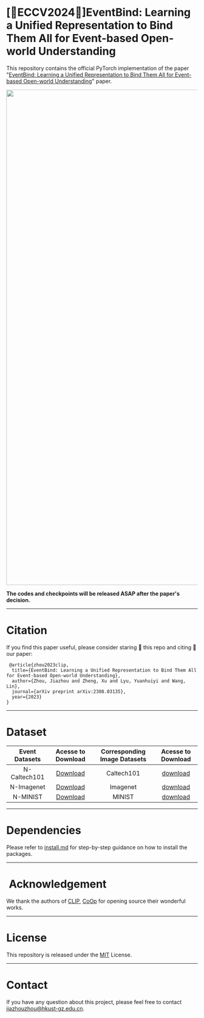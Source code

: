 # [🌟ECCV2024🌟]EventBind: Learning a Unified Representation to Bind Them All for Event-based Open-world Understanding

This repository contains the official PyTorch implementation of the paper "[EventBind: Learning a Unified Representation to Bind Them All for Event-based Open-world Understanding](https://vlislab22.github.io/EventBind/)" paper.
<div align="center">
<img src="image/EventBind.png" width="1300px">
</div>

**The codes and checkpoints will be released ASAP after the paper's decision.**

---
# Citation
If you find this paper useful, please consider staring 🌟 this repo and citing 📑 our paper:

```
 @article{zhou2023clip,
  title={EventBind: Learning a Unified Representation to Bind Them All for Event-based Open-world Understanding},
  author={Zhou, Jiazhou and Zheng, Xu and Lyu, Yuanhuiyi and Wang, Lin},
  journal={arXiv preprint arXiv:2308.03135},
  year={2023}
}
```
---
# Dataset
<div align=center>

| Event Datasets |                                        Acesse to Download                                        | Corresponding Image Datasets | Acesse to Download |
|:--------------:|:------------------------------------------------------------------------------------------------:|:----------------------------:|:------------------:|
|  N-Caltech101  |       [Download](https://drive.google.com/drive/folders/1sY91hL_iHnmfRXSTc058bfZ0GQcEC6St)       |          Caltech101          |    [download](https://data.caltech.edu/records/mzrjq-6wc02)    |
|   N-Imagenet   | [Download](https://docs.google.com/document/d/1x0Vqe_5tVAJtYLYSZLwN6oNMExyUjIh-a30oLOKV2rE/edit) |           Imagenet           | [download](https://image-net.org/download.php)|
|    N-MINIST    | [Download](https://www.garrickorchard.com/datasets/n-mnist) |            MINIST            | [download](https://link.zhihu.com/?target=http%3A//yann.lecun.com/exdb/mnist/)|
</div>

---
# Dependencies
Please refer to [install.md](./docs/install.md) for step-by-step guidance on how to install the packages.

---
# ️ ️Acknowledgement
We thank the authors of [CLIP](https://github.com/openai/CLIP), [CoOp](https://github.com/KaiyangZhou/Dassl.pytorch) for opening source their wonderful works.

---
# License
This repository is released under the [MIT](./LICENSE) License.

---
# Contact
If you have any question about this project, please feel free to contact jiazhouzhou@hkust-gz.edu.cn.
